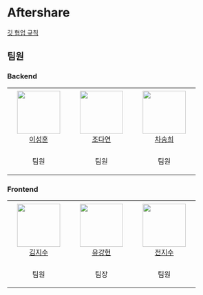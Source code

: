 # Aftershare

[깃 협업 규칙](https://github.com/chasonghui/Aftershare/blob/main/Commit-Rules.md)

   
## 팀원   
### Backend
<table>
    <tr height="140px">
        <td align="center" width="130px">
            <a href="https://github.com/Lee-sung-hoon"><img height="100px" width="100px" src="https://avatars.githubusercontent.com/u/71359353?v=4"/></a>
            <br />
            <a href="https://github.com/Lee-sung-hoon">이성훈</a>
        </td>
        <td align="center" width="130px">
            <a href="https://github.com/dus6982"><img height="100px" width="100px" src="https://avatars.githubusercontent.com/u/97671781?v=4"/></a>
            <br />
            <a href="https://github.com/dus6982">조다연</a>
        </td>
        <td align="center" width="130px">
            <a href="https://github.com/chasonghui"><img height="100px" width="100px" src="https://avatars.githubusercontent.com/u/44563011?v=4"/></a>
            <br />
            <a href="https://github.com/chasonghui">차송희</a>
        </td>
    </tr>
    <tr height="50px">
        <td align="center">
            <p>팀원</p>
        </td>
        <td align="center">
            <p>팀원</p>
        </td>
        <td align="center">
            <p>팀원</p>
        </td>
    </tr>
</table>   

### Frontend

<table>   
    <tr height="140px">
        <td align="center" width="130px">
            <a href="https://github.com/jijisusu3"><img height="100px" width="100px" src="https://avatars.githubusercontent.com/u/97648027?v=4"/></a>
            <br />
            <a href="https://github.com/jijisusu3">김지수</a>
        </td>
        <td align="center" width="130px">
            <a href="https://github.com/kanyu97"><img height="100px" width="100px" src="https://avatars.githubusercontent.com/u/97591826?v=4"/></a>
            <br />
            <a href="https://github.com/kanyu97">유강현</a>
        </td>
        <td align="center" width="130px">
            <a href="https://github.com/zyyyyyysoo"><img height="100px" width="100px" src="https://avatars.githubusercontent.com/u/97648037?v=4"/></a>
            <br />
            <a href="https://github.com/zyyyyyysoo">전지수</a>
        </td>
    </tr>
    <tr height="50px">
        <td align="center">
            <p>팀원</p>
        </td>
        <td align="center">
            <p>팀장</p>
        </td>
        <td align="center">
            <p>팀원</p>
        </td>
    </tr>
</table>
